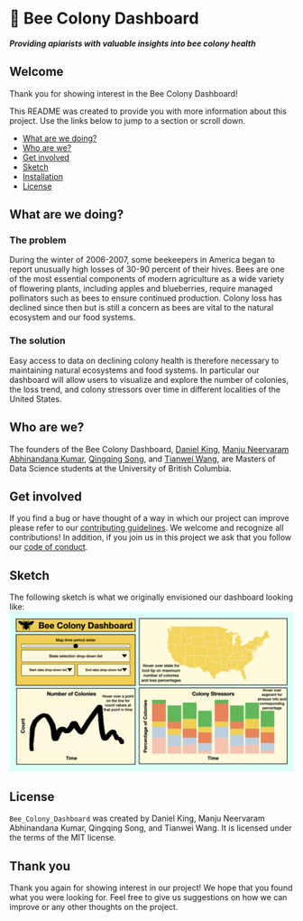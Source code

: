 # 🐝 Bee Colony Dashboard

***Providing apiarists with valuable insights into bee colony health***

## Welcome

Thank you for showing interest in the Bee Colony Dashboard!

This README was created to provide you with more information about this project. Use the links below to jump to a section or scroll down.

* [What are we doing?](#overview)
* [Who are we?](#who-are-we)
* [Get involved](#get-involved)
* [Sketch](#sketch)
* [Installation](#installation)
* [License](##license)

## What are we doing?

### The problem

During the winter of 2006-2007, some beekeepers in America began to report unusually high losses of 30-90 percent of their hives. Bees are one of the most essential components of modern agriculture as a wide variety of flowering plants, including apples and blueberries, require managed pollinators such as bees to ensure continued production. Colony loss has declined since then but is still a concern as bees are vital to the natural ecosystem and our food systems.

### The solution

Easy access to data on declining colony health is therefore necessary to maintaining natural ecosystems and food systems. In particular our dashboard will allow users to visualize and explore the number of colonies, the loss trend, and colony stressors over time in different localities of the United States.

## Who are we?

The founders of the Bee Colony Dashboard, [Daniel King](https://github.com/danfke), [Manju Neervaram Abhinandana Kumar](https://github.com/manju-abhinandana), [Qingqing Song](https://github.com/scarlqq), and [Tianwei Wang](https://github.com/Davidwang11), are Masters of Data Science students at the University of British Columbia.

## Get involved

If you find a bug or have thought of a way in which our project can improve please refer to our [contributing guidelines](https://github.com/UBC-MDS/Bee_Colony_Dashboard/blob/main/CONTRIBUTING.md). We welcome and recognize all contributions! In addition, if you join us in this project we ask that you follow our [code of conduct](https://github.com/UBC-MDS/Bee_Colony_Dashboard/blob/readme/CONDUCT.md).

## Sketch

The following sketch is what we originally envisioned our dashboard looking like:
![dashboard-sketch](dashboard-sketch.jpeg)

## License

`Bee_Colony_Dashboard` was created by Daniel King, Manju Neervaram Abhinandana Kumar, Qingqing Song, and Tianwei Wang. It is licensed under the terms of the MIT license.

## Thank you

Thank you again for showing interest in our project! We hope that you found what you were looking for. Feel free to give us suggestions on how we can improve or any other thoughts on the project.
